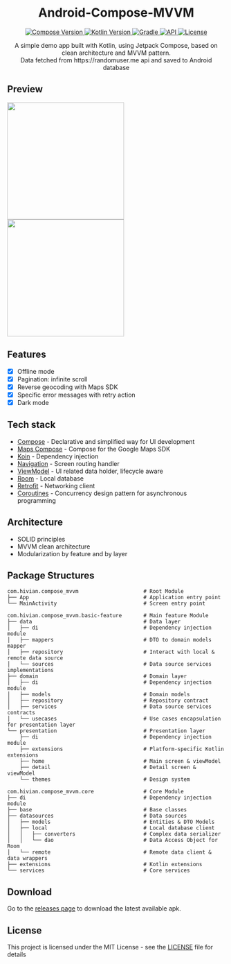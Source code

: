 <h1 align="center">Android-Compose-MVVM</h1>

<p align="center">
  <a href="https://developer.android.com/jetpack/compose">
    <img src="https://img.shields.io/badge/compose-1.6.8-brightgreen" alt="Compose Version">
  </a>
  <a href="https://kotlinlang.org/docs/whatsnew18.html">
    <img src="https://img.shields.io/badge/kotlin-2.0.0-blue" alt="Kotlin Version">
  </a>
  <a href="https://docs.gradle.org/8.0.2/release-notes.html">
    <img src="https://img.shields.io/badge/gradle-8.4.1-blue" alt="Gradle">
  </a>
  <a href="https://android-arsenal.com/api?level=27">
    <img src="https://img.shields.io/badge/API-27%2B-blue" alt="API">
  </a>
  <a href="https://github.com/hivian/Android-Compose-MVVM/blob/master/LICENSE">
    <img src="https://img.shields.io/badge/License-MIT-green" alt="License">
  </a>
</p>

<p align="center">
  A simple demo app built with Kotlin, using Jetpack Compose, based on clean architecture and MVVM pattern. <br/>
  Data fetched from https://randomuser.me api and saved to Android database
</p>

## Preview
<p>
  <img src="preview1.gif" width="270"/>
  <img src="preview2.gif" width="270"/>
</p>

## Features

- [x] Offline mode
- [x] Pagination: infinite scroll
- [x] Reverse geocoding with Maps SDK
- [x] Specific error messages with retry action
- [x] Dark mode

## Tech stack

* [Compose](https://developer.android.com/jetpack/compose) - Declarative and simplified way for UI development
* [Maps Compose](https://developers.google.com/maps/documentation/android-sdk/maps-compose) - Compose for the Google Maps SDK
* [Koin](https://insert-koin.io/docs/quickstart/android/) - Dependency injection
* [Navigation](https://developer.android.com/topic/libraries/architecture/navigation) - Screen routing handler
* [ViewModel](https://developer.android.com/topic/libraries/architecture/viewmodel) - UI related data holder, lifecycle aware
* [Room](https://developer.android.com/topic/libraries/architecture/room) - Local database
* [Retrofit](https://square.github.io/retrofit/) - Networking client
* [Coroutines](https://developer.android.com/topic/libraries/architecture/coroutines) - Concurrency design pattern for asynchronous programming

## Architecture

* SOLID principles
* MVVM clean architecture
* Modularization by feature and by layer

## Package Structures

```
com.hivian.compose_mvvm                     # Root Module
├── App                                     # Application entry point
└── MainActivity                            # Screen entry point

com.hivian.compose_mvvm.basic-feature       # Main feature Module
├── data                                    # Data layer
│   ├── di                                  # Dependency injection module
│   ├── mappers                             # DTO to domain models mapper
│   ├── repository                          # Interact with local & remote data source
│   └── sources                             # Data source services implementations
├── domain                                  # Domain layer
│   ├── di                                  # Dependency injection module
│   ├── models                              # Domain models
│   ├── repository                          # Repository contract
│   ├── services                            # Data source services contracts
│   └── usecases                            # Use cases encapsulation for presentation layer
└── presentation                            # Presentation layer
    ├── di                                  # Dependency injection module
    ├── extensions                          # Platform-specific Kotlin extensions
    ├── home                                # Main screen & viewModel
    ├── detail                              # Detail screen & viewModel
    └── themes                              # Design system

com.hivian.compose_mvvm.core                # Core Module
├── di                                      # Dependency injection module
├── base                                    # Base classes
├── datasources                             # Data sources
│   ├── models                              # Entities & DTO Models
│   ├── local                               # Local database client
│   │   ├── converters                      # Complex data serializer
│   │   └── dao                             # Data Access Object for Room
│   └── remote                              # Remote data client & data wrappers
├── extensions                              # Kotlin extensions
└── services                                # Core services
```


## Download

Go to the [releases page](https://github.com/hivian/Android-Compose-MVVM/releases) to download the latest available apk.

## License

This project is licensed under the MIT License - see the [LICENSE](LICENSE) file for details
